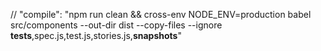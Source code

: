 // "compile": "npm run clean && cross-env NODE_ENV=production babel src/components --out-dir dist --copy-files --ignore __tests__,spec.js,test.js,stories.js,__snapshots__"
